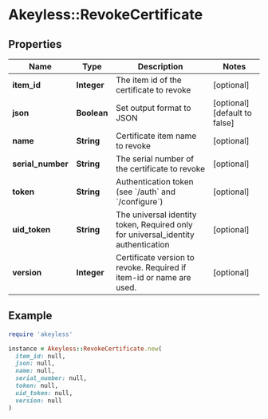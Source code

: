 # Akeyless::RevokeCertificate

## Properties

| Name | Type | Description | Notes |
| ---- | ---- | ----------- | ----- |
| **item_id** | **Integer** | The item id of the certificate to revoke | [optional] |
| **json** | **Boolean** | Set output format to JSON | [optional][default to false] |
| **name** | **String** | Certificate item name to revoke | [optional] |
| **serial_number** | **String** | The serial number of the certificate to revoke | [optional] |
| **token** | **String** | Authentication token (see &#x60;/auth&#x60; and &#x60;/configure&#x60;) | [optional] |
| **uid_token** | **String** | The universal identity token, Required only for universal_identity authentication | [optional] |
| **version** | **Integer** | Certificate version to revoke. Required if item-id or name are used. | [optional] |

## Example

```ruby
require 'akeyless'

instance = Akeyless::RevokeCertificate.new(
  item_id: null,
  json: null,
  name: null,
  serial_number: null,
  token: null,
  uid_token: null,
  version: null
)
```


